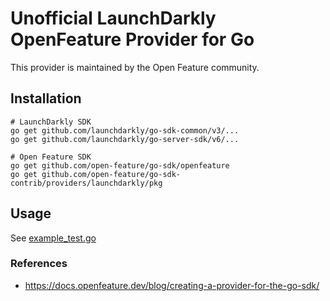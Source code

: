 # Unofficial LaunchDarkly OpenFeature Provider for Go

This provider is maintained by the Open Feature community.

## Installation

```
# LaunchDarkly SDK
go get github.com/launchdarkly/go-sdk-common/v3/...
go get github.com/launchdarkly/go-server-sdk/v6/...

# Open Feature SDK
go get github.com/open-feature/go-sdk/openfeature
go get github.com/open-feature/go-sdk-contrib/providers/launchdarkly/pkg
```

## Usage
See [example_test.go](./example_test.go)

### References
* https://docs.openfeature.dev/blog/creating-a-provider-for-the-go-sdk/
